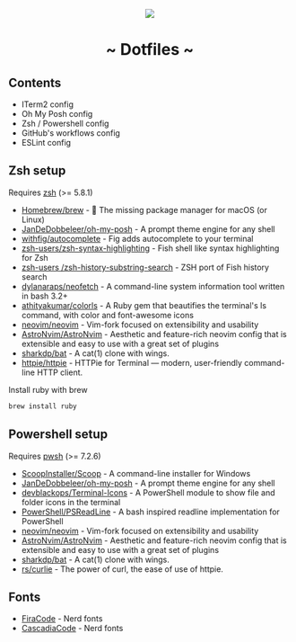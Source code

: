 <p align="center">
  <img src="https://img.freepik.com/premium-vector/planets-star-unicorns-space-cute-vector-illustration-constellation-unicorn_579837-47.jpg?w=115" />
</p>
<h1 align="center">~ Dotfiles ~</h1>

## Contents

- ITerm2 config
- Oh My Posh config
- Zsh / Powershell config
- GitHub's workflows config
- ESLint config

## Zsh setup

Requires [zsh](https://www.zsh.org/) (>= 5.8.1)

- [Homebrew/brew](https://github.com/Homebrew/brew) - 🍺 The missing package manager for macOS (or Linux)
- [JanDeDobbeleer/oh-my-posh](https://github.com/JanDeDobbeleer/oh-my-posh) - A prompt theme engine for any shell
- [withfig/autocomplete](https://github.com/withfig/autocomplete) - Fig adds autocomplete to your terminal
- [zsh-users/zsh-syntax-highlighting](https://github.com/zsh-users/zsh-syntax-highlighting) - Fish shell like syntax highlighting for Zsh
- [zsh-users /zsh-history-substring-search](https://github.com/zsh-users/zsh-history-substring-search) - ZSH port of Fish history search
- [dylanaraps/neofetch](https://github.com/dylanaraps/neofetch) - A command-line system information tool written in bash 3.2+
- [athityakumar/colorls](https://github.com/athityakumar/colorls) - A Ruby gem that beautifies the terminal's ls command, with color and font-awesome icons
- [neovim/neovim](https://github.com/neovim/neovim) - Vim-fork focused on extensibility and usability
- [AstroNvim/AstroNvim](https://github.com/AstroNvim/AstroNvim) - Aesthetic and feature-rich neovim config that is extensible and easy to use with a great set of plugins
- [sharkdp/bat](https://github.com/sharkdp/bat) - A cat(1) clone with wings.
- [httpie/httpie](https://github.com/httpie/httpie) - HTTPie for Terminal — modern, user-friendly command-line HTTP client.

Install ruby with brew

```sh
brew install ruby
```

## Powershell setup

Requires [pwsh](https://github.com/PowerShell/PowerShell) (>= 7.2.6)

- [ScoopInstaller/Scoop](https://github.com/ScoopInstaller/Scoop) - A command-line installer for Windows
- [JanDeDobbeleer/oh-my-posh](https://github.com/JanDeDobbeleer/oh-my-posh) - A prompt theme engine for any shell
- [devblackops/Terminal-Icons](https://github.com/devblackops/Terminal-Icons) - A PowerShell module to show file and folder icons in the terminal
- [PowerShell/PSReadLine](https://github.com/PowerShell/PSReadLine) - A bash inspired readline implementation for PowerShell
- [neovim/neovim](https://github.com/neovim/neovim) - Vim-fork focused on extensibility and usability
- [AstroNvim/AstroNvim](https://github.com/AstroNvim/AstroNvim) - Aesthetic and feature-rich neovim config that is extensible and easy to use with a great set of plugins
- [sharkdp/bat](https://github.com/sharkdp/bat) - A cat(1) clone with wings.
- [rs/curlie](https://github.com/rs/curlie) - The power of curl, the ease of use of httpie.

## Fonts

- [FiraCode](https://github.com/ryanoasis/nerd-fonts) - Nerd fonts
- [CascadiaCode](https://github.com/ryanoasis/nerd-fonts) - Nerd fonts
